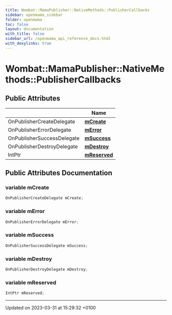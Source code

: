 ```yaml
---
title: Wombat::MamaPublisher::NativeMethods::PublisherCallbacks
sidebar: openmama_sidebar
folder: openmama
toc: false
layout: documentation
with_title: false
sidebar_url: /openmama_api_reference_docs.html
with_doxylinks: true
---
```


# Wombat::MamaPublisher::NativeMethods::PublisherCallbacks





## Public Attributes

|                | Name           |
| -------------- | -------------- |
| OnPublisherCreateDelegate | **[mCreate](structWombat_1_1MamaPublisher_1_1NativeMethods_1_1PublisherCallbacks.html#variable-mcreate)**  |
| OnPublisherErrorDelegate | **[mError](structWombat_1_1MamaPublisher_1_1NativeMethods_1_1PublisherCallbacks.html#variable-merror)**  |
| OnPublisherSuccessDelegate | **[mSuccess](structWombat_1_1MamaPublisher_1_1NativeMethods_1_1PublisherCallbacks.html#variable-msuccess)**  |
| OnPublisherDestroyDelegate | **[mDestroy](structWombat_1_1MamaPublisher_1_1NativeMethods_1_1PublisherCallbacks.html#variable-mdestroy)**  |
| IntPtr | **[mReserved](structWombat_1_1MamaPublisher_1_1NativeMethods_1_1PublisherCallbacks.html#variable-mreserved)**  |

## Public Attributes Documentation

### variable mCreate

```csharp
OnPublisherCreateDelegate mCreate;
```


### variable mError

```csharp
OnPublisherErrorDelegate mError;
```


### variable mSuccess

```csharp
OnPublisherSuccessDelegate mSuccess;
```


### variable mDestroy

```csharp
OnPublisherDestroyDelegate mDestroy;
```


### variable mReserved

```csharp
IntPtr mReserved;
```


-------------------------------

Updated on 2023-03-31 at 15:29:32 +0100